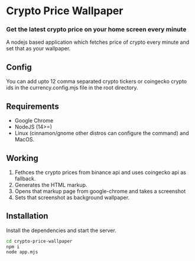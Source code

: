 # Crypto Price Wallpaper
### Get the latest crypto price on your home screen every minute

A nodejs based application which fetches price of crypto every minute and set that as your wallpaper.

## Config

You can add upto 12 comma separated crypto tickers or coingecko crypto ids in the currency.config.mjs file in the root directory. 

## Requirements

- Google Chrome
- NodeJS (14>=)
- Linux (cinnamon/gnome other distros can configure the command) and MacOS.

## Working

1. Fethces the crypto prices from binance api and uses coingecko api as fallback.
2. Generates the HTML markup.
3. Opens that markup page from google-chrome and takes a screenshot
4. Sets that screenshot as background wallpaper.



## Installation

Install the dependencies and start the server.

```sh
cd crypto-price-wallpaper
npm i
node app.mjs
```
